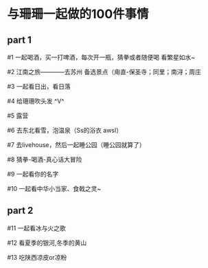 # 与珊珊一起做的100件事情
## part 1
#1 一起喝酒，买一打啤酒，每次开一瓶，猜拳或者随便喝 看繁星如水~

#2 江南之旅————去苏州 备选景点（甪直-保圣寺；同里；南浔；周庄

#3 一起看日出，看日落

#4 给珊珊吹头发 ^V^

#5 露营

#6 去东北看雪，泡温泉（Ss的浴衣 awsl）

#7 去livehouse，然后一起睡公园（睡公园就算了）

#8 猜拳-喝酒-真心话大冒险

#9 一起看你的名字

#10 一起看中华小当家、食戟之灵~
## part 2
#11 一起看冰与火之歌

#12 看夏季的银河,冬季的黄山

#13 吃陕西凉皮or凉粉
